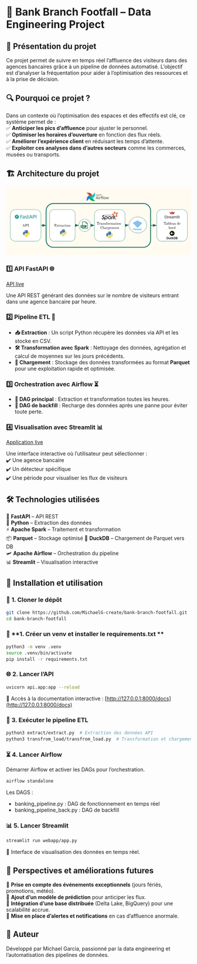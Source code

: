 # 🏦 **Bank Branch Footfall – Data Engineering Project**

## 🚀 **Présentation du projet**  
Ce projet permet de suivre en temps réel l’affluence des visiteurs dans des agences bancaires grâce à un pipeline de données automatisé. L’objectif est d’analyser la fréquentation pour aider à l’optimisation des ressources et à la prise de décision.  

## 🔍 **Pourquoi ce projet ?**  
Dans un contexte où l’optimisation des espaces et des effectifs est clé, ce système permet de :  
✅ **Anticiper les pics d’affluence** pour ajuster le personnel.  
✅ **Optimiser les horaires d’ouverture** en fonction des flux réels.  
✅ **Améliorer l’expérience client** en réduisant les temps d’attente.  
✅ **Exploiter ces analyses dans d’autres secteurs** comme les commerces, musées ou transports.  

## 🏗️ **Architecture du projet**  
![data-flow-diagram](data-flow-diagram.png)

### 1️⃣ **API FastAPI** 🌐  
[API live](https://bank-branch-footfall.onrender.com/get_visitor_count?date_time=2025-05-29%2009:05&agency_name=Aix_les_bains_1)

Une API REST générant des données sur le nombre de visiteurs entrant dans une agence bancaire par heure.  

### 2️⃣ **Pipeline ETL** 🔄  
- **📥 Extraction** : Un script Python récupère les données via API et les stocke en CSV.  
- **🛠️ Transformation avec Spark** : Nettoyage des données, agrégation et calcul de moyennes sur les jours précédents.  
- **💾 Chargement** : Stockage des données transformées au format **Parquet** pour une exploitation rapide et optimisée.  

### 3️⃣ **Orchestration avec Airflow** ⏳  
- **📌 DAG principal** : Extraction et transformation toutes les heures.  
- **🔄 DAG de backfill** : Recharge des données après une panne pour éviter toute perte.  

### 4️⃣ **Visualisation avec Streamlit** 📊  
[Application live](https://bank-branch-footfall.streamlit.app/)

Une interface interactive où l’utilisateur peut sélectionner :  
✔️ Une agence bancaire  
✔️ Un détecteur spécifique  
✔️ Une période pour visualiser les flux de visiteurs  

## 🛠 **Technologies utilisées**  
🚀 **FastAPI** – API REST  
🐍 **Python** – Extraction des données  
⚡ **Apache Spark** – Traitement et transformation  
📦 **Parquet** – Stockage optimisé
🦆 **DuckDB** – Chargement de Parquet vers DB   
🛩 **Apache Airflow** – Orchestration du pipeline  
📊 **Streamlit** – Visualisation interactive  

## 📌 **Installation et utilisation**  

### 🚀 **1. Cloner le dépôt**  
```bash
git clone https://github.com/MichaelG-create/bank-branch-footfall.git
cd bank-branch-footfall
```

### 🚀 **1. Créer un venv et installer le requirements.txt **  
```bash
python3 -m venv .venv
source .venv/bin/activate
pip install -r requirements.txt
```

### 🌐 **2. Lancer l’API**  
```bash
uvicorn api.app:app --reload
```
📍 Accès à la documentation interactive : [http://127.0.0.1:8000/docs](http://127.0.0.1:8000/docs)  

### 🔄 **3. Exécuter le pipeline ETL**  
```bash
python3 extract/extract.py  # Extraction des données API
python3 transfrom_load/transfrom_load.py  # Transformation et chargement
```

### ⏳ **4. Lancer Airflow**  
Démarrer Airflow et activer les DAGs pour l’orchestration.  
```bash
airflow standalone
```
Les DAGS : 
- banking_pipeline.py : DAG de fonctionnement en temps réel
- banking_pipeline_back.py : DAG de backfill

### 📊 **5. Lancer Streamlit**  
```bash
streamlit run webapp/app.py
```
📍 Interface de visualisation des données en temps réel.  

## 🔮 **Perspectives et améliorations futures**  
🔹 **Prise en compte des événements exceptionnels** (jours fériés, promotions, météo).  
🔹 **Ajout d’un modèle de prédiction** pour anticiper les flux.  
🔹 **Intégration d’une base distribuée** (Delta Lake, BigQuery) pour une scalabilité accrue.  
🔹 **Mise en place d’alertes et notifications** en cas d’affluence anormale.  

## 👤 **Auteur**  
Développé par Michael Garcia, passionné par la data engineering et l’automatisation des pipelines de données.
